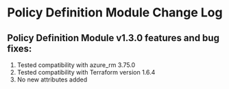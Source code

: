 # Policy Definition  Module Change Log

## Policy Definition  Module v1.3.0 features and bug fixes:
1. Tested compatibility with azure_rm 3.75.0
2. Tested compatibility with Terraform version 1.6.4
3. No new attributes added